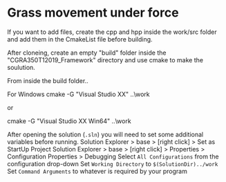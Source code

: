 # Grass movement under force

If you want to add files, create the cpp and hpp inside the work/src folder and add them in the CmakeList file before building.

After cloneing, create an empty "build" folder inside the "CGRA350T12019_Framework" directory and use cmake to make the soulution.

From inside the build folder..

For Windows
cmake -G "Visual Studio XX" ..\work

or

cmake -G "Visual Studio XX Win64" ..\work


After opening the solution (`.sln`) you will need to set some additional variables before running.
Solution Explorer > base > [right click] > Set as StartUp Project
Solution Explorer > base > [right click] > Properties > Configuration Properties > Debugging
Select `All Configurations` from the configuration drop-down
Set `Working Directory` to `$(SolutionDir)../work`
Set `Command Arguments` to whatever is required by your program



